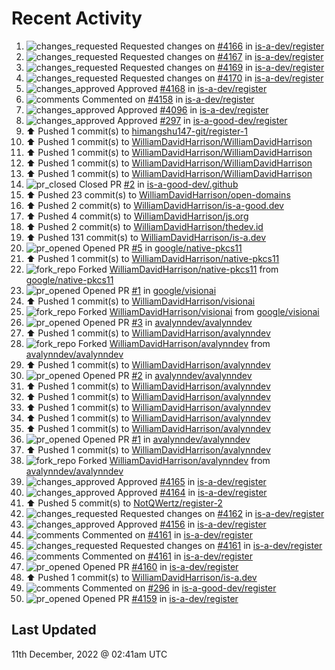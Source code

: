 # Recent Activity

<!--RECENT_ACTIVITY:start-->
1. ![changes_requested](https://cdn.jsdelivr.net/gh/Readme-Workflows/Readme-Icons@main/icons/octicons/RequestedChanges.svg) Requested changes on [#4166](https://github.com/is-a-dev/register/pull/4166#pullrequestreview-1212627492) in [is-a-dev/register](https://github.com/is-a-dev/register)
2. ![changes_requested](https://cdn.jsdelivr.net/gh/Readme-Workflows/Readme-Icons@main/icons/octicons/RequestedChanges.svg) Requested changes on [#4167](https://github.com/is-a-dev/register/pull/4167#pullrequestreview-1212627454) in [is-a-dev/register](https://github.com/is-a-dev/register)
3. ![changes_requested](https://cdn.jsdelivr.net/gh/Readme-Workflows/Readme-Icons@main/icons/octicons/RequestedChanges.svg) Requested changes on [#4169](https://github.com/is-a-dev/register/pull/4169#pullrequestreview-1212627418) in [is-a-dev/register](https://github.com/is-a-dev/register)
4. ![changes_requested](https://cdn.jsdelivr.net/gh/Readme-Workflows/Readme-Icons@main/icons/octicons/RequestedChanges.svg) Requested changes on [#4170](https://github.com/is-a-dev/register/pull/4170#pullrequestreview-1212627372) in [is-a-dev/register](https://github.com/is-a-dev/register)
5. ![changes_approved](https://cdn.jsdelivr.net/gh/Readme-Workflows/Readme-Icons@main/icons/octicons/ApprovedChanges.svg) Approved [#4168](https://github.com/is-a-dev/register/pull/4168#pullrequestreview-1212627305) in [is-a-dev/register](https://github.com/is-a-dev/register)
6. ![comments](https://cdn.jsdelivr.net/gh/Readme-Workflows/Readme-Icons@main/icons/octicons/Comment.svg) Commented on [#4158](https://github.com/is-a-dev/register/pull/4158#issuecomment-1345409721) in [is-a-dev/register](https://github.com/is-a-dev/register)
7. ![changes_approved](https://cdn.jsdelivr.net/gh/Readme-Workflows/Readme-Icons@main/icons/octicons/ApprovedChanges.svg) Approved [#4096](https://github.com/is-a-dev/register/pull/4096#pullrequestreview-1212627265) in [is-a-dev/register](https://github.com/is-a-dev/register)
8. ![changes_approved](https://cdn.jsdelivr.net/gh/Readme-Workflows/Readme-Icons@main/icons/octicons/ApprovedChanges.svg) Approved [#297](https://github.com/is-a-good-dev/register/pull/297#pullrequestreview-1212627061) in [is-a-good-dev/register](https://github.com/is-a-good-dev/register)
9. ⬆️ Pushed 1 commit(s) to [himangshu147-git/register-1](https://github.com/himangshu147-git/register-1)
10. ⬆️ Pushed 1 commit(s) to [WilliamDavidHarrison/WilliamDavidHarrison](https://github.com/WilliamDavidHarrison/WilliamDavidHarrison)
11. ⬆️ Pushed 1 commit(s) to [WilliamDavidHarrison/WilliamDavidHarrison](https://github.com/WilliamDavidHarrison/WilliamDavidHarrison)
12. ⬆️ Pushed 1 commit(s) to [WilliamDavidHarrison/WilliamDavidHarrison](https://github.com/WilliamDavidHarrison/WilliamDavidHarrison)
13. ⬆️ Pushed 1 commit(s) to [WilliamDavidHarrison/WilliamDavidHarrison](https://github.com/WilliamDavidHarrison/WilliamDavidHarrison)
14. ![pr_closed](https://cdn.jsdelivr.net/gh/Readme-Workflows/Readme-Icons@main/icons/octicons/PullRequestClosed.svg) Closed PR [#2](https://github.com/is-a-good-dev/.github/pull/2) in [is-a-good-dev/.github](https://github.com/is-a-good-dev/.github)
15. ⬆️ Pushed 23 commit(s) to [WilliamDavidHarrison/open-domains](https://github.com/WilliamDavidHarrison/open-domains)
16. ⬆️ Pushed 2 commit(s) to [WilliamDavidHarrison/is-a-good.dev](https://github.com/WilliamDavidHarrison/is-a-good.dev)
17. ⬆️ Pushed 4 commit(s) to [WilliamDavidHarrison/js.org](https://github.com/WilliamDavidHarrison/js.org)
18. ⬆️ Pushed 2 commit(s) to [WilliamDavidHarrison/thedev.id](https://github.com/WilliamDavidHarrison/thedev.id)
19. ⬆️ Pushed 131 commit(s) to [WilliamDavidHarrison/is-a.dev](https://github.com/WilliamDavidHarrison/is-a.dev)
20. ![pr_opened](https://cdn.jsdelivr.net/gh/Readme-Workflows/Readme-Icons@main/icons/octicons/PullRequestOpened.svg) Opened PR [#5](https://github.com/google/native-pkcs11/pull/5) in [google/native-pkcs11](https://github.com/google/native-pkcs11)
21. ⬆️ Pushed 1 commit(s) to [WilliamDavidHarrison/native-pkcs11](https://github.com/WilliamDavidHarrison/native-pkcs11)
22. ![fork_repo](https://cdn.jsdelivr.net/gh/Readme-Workflows/Readme-Icons@main/icons/octicons/ForkedRepository.svg) Forked [WilliamDavidHarrison/native-pkcs11](https://github.com/WilliamDavidHarrison/native-pkcs11) from [google/native-pkcs11](https://github.com/google/native-pkcs11)
23. ![pr_opened](https://cdn.jsdelivr.net/gh/Readme-Workflows/Readme-Icons@main/icons/octicons/PullRequestOpened.svg) Opened PR [#1](https://github.com/google/visionai/pull/1) in [google/visionai](https://github.com/google/visionai)
24. ⬆️ Pushed 1 commit(s) to [WilliamDavidHarrison/visionai](https://github.com/WilliamDavidHarrison/visionai)
25. ![fork_repo](https://cdn.jsdelivr.net/gh/Readme-Workflows/Readme-Icons@main/icons/octicons/ForkedRepository.svg) Forked [WilliamDavidHarrison/visionai](https://github.com/WilliamDavidHarrison/visionai) from [google/visionai](https://github.com/google/visionai)
26. ![pr_opened](https://cdn.jsdelivr.net/gh/Readme-Workflows/Readme-Icons@main/icons/octicons/PullRequestOpened.svg) Opened PR [#3](https://github.com/avalynndev/avalynndev/pull/3) in [avalynndev/avalynndev](https://github.com/avalynndev/avalynndev)
27. ⬆️ Pushed 1 commit(s) to [WilliamDavidHarrison/avalynndev](https://github.com/WilliamDavidHarrison/avalynndev)
28. ![fork_repo](https://cdn.jsdelivr.net/gh/Readme-Workflows/Readme-Icons@main/icons/octicons/ForkedRepository.svg) Forked [WilliamDavidHarrison/avalynndev](https://github.com/WilliamDavidHarrison/avalynndev) from [avalynndev/avalynndev](https://github.com/avalynndev/avalynndev)
29. ⬆️ Pushed 1 commit(s) to [WilliamDavidHarrison/avalynndev](https://github.com/WilliamDavidHarrison/avalynndev)
30. ![pr_opened](https://cdn.jsdelivr.net/gh/Readme-Workflows/Readme-Icons@main/icons/octicons/PullRequestOpened.svg) Opened PR [#2](https://github.com/avalynndev/avalynndev/pull/2) in [avalynndev/avalynndev](https://github.com/avalynndev/avalynndev)
31. ⬆️ Pushed 1 commit(s) to [WilliamDavidHarrison/avalynndev](https://github.com/WilliamDavidHarrison/avalynndev)
32. ⬆️ Pushed 1 commit(s) to [WilliamDavidHarrison/avalynndev](https://github.com/WilliamDavidHarrison/avalynndev)
33. ⬆️ Pushed 1 commit(s) to [WilliamDavidHarrison/avalynndev](https://github.com/WilliamDavidHarrison/avalynndev)
34. ⬆️ Pushed 1 commit(s) to [WilliamDavidHarrison/avalynndev](https://github.com/WilliamDavidHarrison/avalynndev)
35. ⬆️ Pushed 1 commit(s) to [WilliamDavidHarrison/avalynndev](https://github.com/WilliamDavidHarrison/avalynndev)
36. ![pr_opened](https://cdn.jsdelivr.net/gh/Readme-Workflows/Readme-Icons@main/icons/octicons/PullRequestOpened.svg) Opened PR [#1](https://github.com/avalynndev/avalynndev/pull/1) in [avalynndev/avalynndev](https://github.com/avalynndev/avalynndev)
37. ⬆️ Pushed 1 commit(s) to [WilliamDavidHarrison/avalynndev](https://github.com/WilliamDavidHarrison/avalynndev)
38. ![fork_repo](https://cdn.jsdelivr.net/gh/Readme-Workflows/Readme-Icons@main/icons/octicons/ForkedRepository.svg) Forked [WilliamDavidHarrison/avalynndev](https://github.com/WilliamDavidHarrison/avalynndev) from [avalynndev/avalynndev](https://github.com/avalynndev/avalynndev)
39. ![changes_approved](https://cdn.jsdelivr.net/gh/Readme-Workflows/Readme-Icons@main/icons/octicons/ApprovedChanges.svg) Approved [#4165](https://github.com/is-a-dev/register/pull/4165#pullrequestreview-1212510298) in [is-a-dev/register](https://github.com/is-a-dev/register)
40. ![changes_approved](https://cdn.jsdelivr.net/gh/Readme-Workflows/Readme-Icons@main/icons/octicons/ApprovedChanges.svg) Approved [#4164](https://github.com/is-a-dev/register/pull/4164#pullrequestreview-1212465081) in [is-a-dev/register](https://github.com/is-a-dev/register)
41. ⬆️ Pushed 5 commit(s) to [NotQWertz/register-2](https://github.com/NotQWertz/register-2)
42. ![changes_requested](https://cdn.jsdelivr.net/gh/Readme-Workflows/Readme-Icons@main/icons/octicons/RequestedChanges.svg) Requested changes on [#4162](https://github.com/is-a-dev/register/pull/4162#pullrequestreview-1212446676) in [is-a-dev/register](https://github.com/is-a-dev/register)
43. ![changes_approved](https://cdn.jsdelivr.net/gh/Readme-Workflows/Readme-Icons@main/icons/octicons/ApprovedChanges.svg) Approved [#4156](https://github.com/is-a-dev/register/pull/4156#pullrequestreview-1212397569) in [is-a-dev/register](https://github.com/is-a-dev/register)
44. ![comments](https://cdn.jsdelivr.net/gh/Readme-Workflows/Readme-Icons@main/icons/octicons/Comment.svg) Commented on [#4161](https://github.com/is-a-dev/register/pull/4161#discussion_r1044950621) in [is-a-dev/register](https://github.com/is-a-dev/register)
45. ![changes_requested](https://cdn.jsdelivr.net/gh/Readme-Workflows/Readme-Icons@main/icons/octicons/RequestedChanges.svg) Requested changes on [#4161](https://github.com/is-a-dev/register/pull/4161#pullrequestreview-1212397490) in [is-a-dev/register](https://github.com/is-a-dev/register)
46. ![comments](https://cdn.jsdelivr.net/gh/Readme-Workflows/Readme-Icons@main/icons/octicons/Comment.svg) Commented on [#4161](https://github.com/is-a-dev/register/pull/4161#discussion_r1044950616) in [is-a-dev/register](https://github.com/is-a-dev/register)
47. ![pr_opened](https://cdn.jsdelivr.net/gh/Readme-Workflows/Readme-Icons@main/icons/octicons/PullRequestOpened.svg) Opened PR [#4160](https://github.com/is-a-dev/register/pull/4160) in [is-a-dev/register](https://github.com/is-a-dev/register)
48. ⬆️ Pushed 1 commit(s) to [WilliamDavidHarrison/is-a.dev](https://github.com/WilliamDavidHarrison/is-a.dev)
49. ![comments](https://cdn.jsdelivr.net/gh/Readme-Workflows/Readme-Icons@main/icons/octicons/Comment.svg) Commented on [#296](https://github.com/is-a-good-dev/register/pull/296#issuecomment-1344884161) in [is-a-good-dev/register](https://github.com/is-a-good-dev/register)
50. ![pr_opened](https://cdn.jsdelivr.net/gh/Readme-Workflows/Readme-Icons@main/icons/octicons/PullRequestOpened.svg) Opened PR [#4159](https://github.com/is-a-dev/register/pull/4159) in [is-a-dev/register](https://github.com/is-a-dev/register)
<!--RECENT_ACTIVITY:end-->

## Last Updated
<!--RECENT_ACTIVITY:last_update-->
11th December, 2022 @ 02:41am UTC
<!--RECENT_ACTIVITY:last_update_end-->
